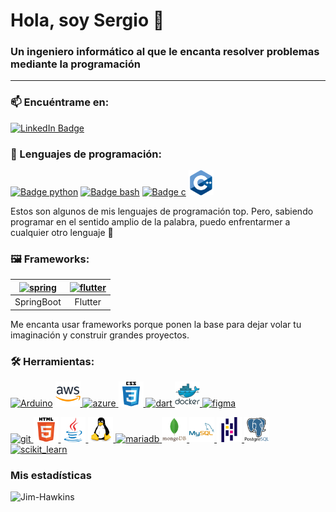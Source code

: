 # Hola, soy Sergio 👋
### Un ingeniero informático al que le encanta resolver problemas mediante la programación

---

### 📫 Encuéntrame en:

[![LinkedIn Badge](https://img.shields.io/badge/LinkedIn-blue?style=for-the-badge&logo=linkedin&logoColor=white)](https://www.linkedin.com/in/sergio-gil-nova-arquitecto-sw/)

### 💬 Lenguajes de programación:

[![Badge python](https://img.shields.io/badge/Python-3776AB?logo=python&style=for-the-badge)](https://www.python.org)
[![Badge bash](https://img.shields.io/badge/GNU_Bash-000000?logo=gnubash&style=for-the-badge)](https://www.gnu.org/software/bash/)
[![Badge c](https://img.shields.io/badge/C-A8B9CC?logo=gnubash&style=for-the-badge)](https://www.cprogramming.com/)
[<img src="https://raw.githubusercontent.com/devicons/devicon/master/icons/cplusplus/cplusplus-original.svg" alt="cplusplus" width="40" height="40"/>](https://cplusplus.com/doc/tutorial/)


Estos son algunos de mis lenguajes de programación top. Pero, sabiendo programar en el sentido amplio de la palabra, puedo enfrentarmer a cualquier otro lenguaje 💪

### 🖼️ Frameworks:

[<img src="https://www.vectorlogo.zone/logos/springio/springio-icon.svg" alt="spring" width="40" height="40"/>](https://spring.io/projects/spring-boot) | [<img src="https://www.vectorlogo.zone/logos/flutterio/flutterio-icon.svg" alt="flutter" width="40" height="40"/>](https://flutter.dev)
:---:|:---:
SpringBoot | Flutter

Me encanta usar frameworks porque ponen la base para dejar volar tu imaginación y construir grandes proyectos.

### 🛠️ Herramientas:

  <a href="https://www.arduino.cc/" target="_blank" rel="noreferrer"><img src="https://cdn.worldvectorlogo.com/logos/arduino-1.svg" alt="Arduino" width="40" height="30" /></a>
  <a href="https://aws.amazon.com" target="_blank" rel="noreferrer"> <img src="https://raw.githubusercontent.com/devicons/devicon/master/icons/amazonwebservices/amazonwebservices-original-wordmark.svg" alt="aws" width="40" height="40"/> </a> 
  <a href="https://azure.microsoft.com/en-in/" target="_blank" rel="noreferrer"> <img src="https://www.vectorlogo.zone/logos/microsoft_azure/microsoft_azure-icon.svg" alt="azure" width="40" height="40"/> </a> 
  <a href="https://www.w3schools.com/css/" target="_blank" rel="noreferrer"> <img src="https://raw.githubusercontent.com/devicons/devicon/master/icons/css3/css3-original-wordmark.svg" alt="css3" width="40" height="40"/> </a> 
  <a href="https://dart.dev" target="_blank" rel="noreferrer"> <img src="https://www.vectorlogo.zone/logos/dartlang/dartlang-icon.svg" alt="dart" width="40" height="40"/> </a> 
  <a href="https://www.docker.com/" target="_blank" rel="noreferrer"> <img src="https://raw.githubusercontent.com/devicons/devicon/master/icons/docker/docker-original-wordmark.svg" alt="docker" width="40" height="40"/> </a> 
  <a href="https://www.figma.com/" target="_blank" rel="noreferrer"> <img src="https://www.vectorlogo.zone/logos/figma/figma-icon.svg" alt="figma" width="40" height="40"/> </a> 

  <a href="https://git-scm.com/" target="_blank" rel="noreferrer"> <img src="https://www.vectorlogo.zone/logos/git-scm/git-scm-icon.svg" alt="git" width="40" height="40"/> </a> 
  <a href="https://www.w3.org/html/" target="_blank" rel="noreferrer"> <img src="https://raw.githubusercontent.com/devicons/devicon/master/icons/html5/html5-original-wordmark.svg" alt="html5" width="40" height="40"/> </a> <a href="https://www.java.com" target="_blank" rel="noreferrer"> <img src="https://raw.githubusercontent.com/devicons/devicon/master/icons/java/java-original.svg" alt="java" width="40" height="40"/> </a> 
  <a href="https://www.linux.org/" target="_blank" rel="noreferrer"> <img src="https://raw.githubusercontent.com/devicons/devicon/master/icons/linux/linux-original.svg" alt="linux" width="40" height="40"/> </a> <a href="https://mariadb.org/" target="_blank" rel="noreferrer"> <img src="https://www.vectorlogo.zone/logos/mariadb/mariadb-icon.svg" alt="mariadb" width="40" height="40"/> </a> 
  <a href="https://www.mongodb.com/" target="_blank" rel="noreferrer"> <img src="https://raw.githubusercontent.com/devicons/devicon/master/icons/mongodb/mongodb-original-wordmark.svg" alt="mongodb" width="40" height="40"/> </a> 
  <a href="https://www.mysql.com/" target="_blank" rel="noreferrer"> <img src="https://raw.githubusercontent.com/devicons/devicon/master/icons/mysql/mysql-original-wordmark.svg" alt="mysql" width="40" height="40"/> </a> 
  <a href="https://pandas.pydata.org/" target="_blank" rel="noreferrer"> <img src="https://raw.githubusercontent.com/devicons/devicon/2ae2a900d2f041da66e950e4d48052658d850630/icons/pandas/pandas-original.svg" alt="pandas" width="40" height="40"/> </a> 
  <a href="https://www.postgresql.org" target="_blank" rel="noreferrer"> <img src="https://raw.githubusercontent.com/devicons/devicon/master/icons/postgresql/postgresql-original-wordmark.svg" alt="postgresql" width="40" height="40"/> </a> 
  <a href="https://scikit-learn.org/" target="_blank" rel="noreferrer"> <img src="https://upload.wikimedia.org/wikipedia/commons/0/05/Scikit_learn_logo_small.svg" alt="scikit_learn" width="40" height="40"/> </a> 

### Mis estadísticas

<!--img src="https://github-readme-stats.vercel.app/api/top-langs?username=Jim-Hawkins&show_icons=true&locale=en&layout=compact" alt="Jim-Hawkins" />
Estas dos hay que lanzarlas en un servidor personal. Si no, solo muestran las estadísticas públicas.
<img src="https://github-readme-stats.vercel.app/api?username=Jim-Hawkins&show_icons=true&locale=en" alt="Jim-Hawkins" /-->

<img src="https://github-readme-streak-stats.herokuapp.com/?user=Jim-Hawkins&theme=sea&fire=orange" alt="Jim-Hawkins" />


<!--
**Jim-Hawkins/Jim-Hawkins** is a ✨ _special_ ✨ repository because its `README.md` (this file) appears on your GitHub profile.

Here are some ideas to get you started:

- 🔭 I’m currently working on ...
- 🌱 I’m currently learning ...
- 👯 I’m looking to collaborate on ...
- 🤔 I’m looking for help with ...
- 💬 Ask me about ...
- //📫 How to reach me: ...
- //😄 Pronouns: ...
- ⚡ Fun fact: ...
-->

